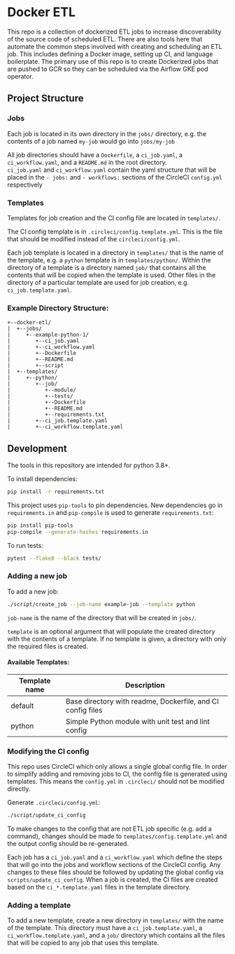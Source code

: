# Docker ETL

This repo is a collection of dockerized ETL jobs to increase discoverability 
of the source code of scheduled ETL.
There are also tools here that automate the common steps involved with creating and
scheduling an ETL job.
This includes defining a Docker image, setting up CI, and language boilerplate.
The primary use of this repo is to create Dockerized jobs that are pushed to GCR
so they can be scheduled via the Airflow GKE pod operator.

## Project Structure

### Jobs

Each job is located in its own directory in the `jobs/` directory, 
e.g. the contents of a job named `my-job` would go into `jobs/my-job`

All job directories should have a `Dockerfile`, a `ci_job.yaml`, 
a `ci_workflow.yaml`, and a `README.md` in the root directory.          
`ci_job.yaml` and `ci_workflow.yaml` contain the yaml structure that will be placed
in the `- jobs:` and `- workflows:` sections of the CircleCI `config.yml` respectively

### Templates

Templates for job creation and the CI config file are located in `templates/`.

The CI config template is in `.circleci/config.template.yml`.
This is the file that should be modified instead of the `circleci/config.yml`.

Each job template is located in a directory in `templates/` that is the name of the template, 
e.g. a `python` template is in `templates/python/`.
Within the directory of a template is a directory named `job/` that contains
all the contents that will be copied when the template is used.
Other files in the directory of a particular template are used for
job creation, e.g. `ci_job.template.yaml`.

### Example Directory Structure:

```
+--docker-etl/
|  +--jobs/
|     +--example-python-1/
|        +--ci_job.yaml
|        +--ci_workflow.yaml
|        +--Dockerfile
|        +--README.md
|        +--script
|  +--templates/
|     +--python/
|        +--job/
|           +--module/
|           +--tests/
|           +--Dockerfile
|           +--README.md
|           +--requirements.txt
|        +--ci_job.template.yaml
|        +--ci_workflow.template.yaml

```

## Development

The tools in this repository are intended for python 3.8+.

To install dependencies:

```sh
pip install -r requirements.txt
```

This project uses `pip-tools` to pin dependencies.  New dependencies go in
`requirements.in` and `pip-compile` is used to generate `requirements.txt`:

```sh
pip install pip-tools
pip-compile --generate-hashes requirements.in
```

To run tests:

```sh
pytest --flake8 --black tests/
```

### Adding a new job

To add a new job:

```sh
./script/create_job --job-name example-job --template python
```

`job-name` is the name of the directory that will be created in `jobs/`.

`template` is an optional argument that will populate the created directory
with the contents of a template.
If no template is given, a directory with only the required files is created.

#### Available Templates:

| Template name | Description |
| ------------- | ----------- |
| default       | Base directory with readme, Dockerfile, and CI config files |
| python        | Simple Python module with unit test and lint config |

### Modifying the CI config

This repo uses CircleCI which only allows a single global config file.
In order to simplify adding and removing jobs to CI, the config file is 
generated using templates.
This means the `config.yml` in `.circleci/` should not be modified directly.

Generate `.circleci/config.yml`:

```sh
./script/update_ci_config
```

To make changes to the config that are not ETL job specific 
(e.g. add a command), changes should be made to `templates/config.template.yml` 
and the output config should be re-generated.

Each job has a `ci_job.yaml` and a `ci_workflow.yaml` which define the steps 
that will go into the jobs and workflow sections of the CircleCI config.
Any changes to these files should be followed by updating the global config
via `scripts/update_ci_config`.
When a job is created, the CI files are created based on the 
`ci_*.template.yaml` files in the template directory.

### Adding a template

To add a new template, create a new directory in `templates/` with the name
of the template.
This directory must have a `ci_job.template.yaml`, a `ci_workflow.template.yaml`,
and a `job/` directory which contains all the files that will be copied to 
any job that uses this template.
 